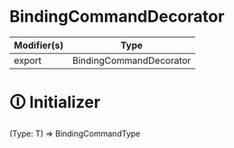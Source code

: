 # BindingCommandDecorator

| Modifier(s)                            | Type                     |
|----------------------------------------|--------------------------|
| export | BindingCommandDecorator |

# &#128712; Initializer

<T extends Constructable>(Type: T) => BindingCommandType<T>